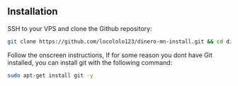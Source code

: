 ## Installation

SSH to your VPS and clone the Github repository:

```bash
git clone https://github.com/locololo123/dinero-mn-install.git && cd dinero-mn-install && bash install.sh
```

Follow the onscreen instructions, If for some reason you dont have Git installed, you can install git with the following command:

```bash
sudo apt-get install git -y
```
